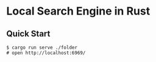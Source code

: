 # Local Search Engine in Rust

## Quick Start

```console
$ cargo run serve ./folder
# open http://localhost:6969/
```
